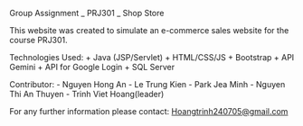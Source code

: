 Group Assignment _ PRJ301 _ Shop Store

This website was created to simulate an e-commerce sales website for the course PRJ301.

Technologies Used:
        + Java (JSP/Servlet)
        + HTML/CSS/JS 
        + Bootstrap
        + API Gemini 
        + API for Google Login
        + SQL Server
        
Contributor:
        - Nguyen Hong An
        - Le Trung Kien
        - Park Jea Minh
        - Nguyen Thi An Thuyen
        - Trinh Viet Hoang(leader)
        
For any further information please contact: Hoangtrinh240705@gmail.com
        
